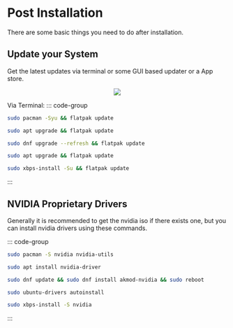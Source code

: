 # Post Installation

There are some basic things you need to do after installation.

## Update your System

Get the latest updates via terminal or some GUI based updater or a App store.

<p align="center">
    <img src='https://i.imgur.com/NvDMCzl.png'>
</p>

Via Terminal:
::: code-group

```sh [Arch]
sudo pacman -Syu && flatpak update
```

```sh [Debian]
sudo apt upgrade && flatpak update
```

```sh [Fedora]
sudo dnf upgrade --refresh && flatpak update
```

```sh [Ubuntu]
sudo apt upgrade && flatpak update
```

```sh [Void]
sudo xbps-install -Su && flatpak update
```

:::

## NVIDIA Proprietary Drivers

Generally it is recommended to get the nvidia iso if there exists one, but you can install nvidia drivers using these commands.

::: code-group

```sh [Arch]
sudo pacman -S nvidia nvidia-utils
```

```sh [Debian]
sudo apt install nvidia-driver
```

```sh [Fedora]
sudo dnf update && sudo dnf install akmod-nvidia && sudo reboot
```

```sh [Ubuntu]
sudo ubuntu-drivers autoinstall
```

```sh [Void]
sudo xbps-install -S nvidia
```

:::
